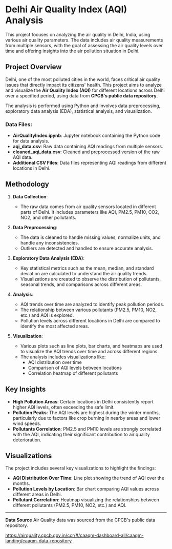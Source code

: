 # Delhi Air Quality Index (AQI) Analysis

This project focuses on analyzing the air quality in Delhi, India, using various air quality parameters. The data includes air quality measurements from multiple sensors, with the goal of assessing the air quality levels over time and offering insights into the air pollution situation in Delhi.

## Project Overview

Delhi, one of the most polluted cities in the world, faces critical air quality issues that directly impact its citizens' health. This project aims to analyze and visualize the **Air Quality Index (AQI)** for different locations across Delhi over a specified period, using data from **CPCB's public data repository**.

The analysis is performed using Python and involves data preprocessing, exploratory data analysis (EDA), statistical analysis, and visualization.

### Data Files:
- **AirQualityIndex.ipynb**: Jupyter notebook containing the Python code for data analysis.
- **aqi_data.csv**: Raw data containing AQI readings from multiple sensors.
- **cleaned_aqi_data.csv**: Cleaned and preprocessed version of the raw AQI data.
- **Additional CSV Files**: Data files representing AQI readings from different locations in Delhi.

## Methodology

1. **Data Collection**:
   - The raw data comes from air quality sensors located in different parts of Delhi. It includes parameters like AQI, PM2.5, PM10, CO2, NO2, and other pollutants.
   
2. **Data Preprocessing**:
   - The data is cleaned to handle missing values, normalize units, and handle any inconsistencies.
   - Outliers are detected and handled to ensure accurate analysis.

3. **Exploratory Data Analysis (EDA)**:
   - Key statistical metrics such as the mean, median, and standard deviation are calculated to understand the air quality trends.
   - Visualizations are created to observe the distribution of pollutants, seasonal trends, and comparisons across different areas.

4. **Analysis**:
   - AQI trends over time are analyzed to identify peak pollution periods.
   - The relationship between various pollutants (PM2.5, PM10, NO2, etc.) and AQI is explored.
   - Pollution levels across different locations in Delhi are compared to identify the most affected areas.

5. **Visualization**:
   - Various plots such as line plots, bar charts, and heatmaps are used to visualize the AQI trends over time and across different regions.
   - The analysis includes visualizations like:
     - AQI distribution over time
     - Comparison of AQI levels between locations
     - Correlation heatmap of different pollutants

## Key Insights

- **High Pollution Areas**: Certain locations in Delhi consistently report higher AQI levels, often exceeding the safe limit.
- **Pollution Peaks**: The AQI levels are highest during the winter months, particularly due to factors like crop burning in nearby areas and lower wind speeds.
- **Pollutants Correlation**: PM2.5 and PM10 levels are strongly correlated with the AQI, indicating their significant contribution to air quality deterioration.

## Visualizations

The project includes several key visualizations to highlight the findings:

- **AQI Distribution Over Time**: Line plot showing the trend of AQI over the months.
- **Pollution Levels by Location**: Bar chart comparing AQI values across different areas in Delhi.
- **Pollutant Correlation**: Heatmap visualizing the relationships between different pollutants (PM2.5, PM10, NO2, etc.) and AQI.


---

**Data Source**  Air Quality data was sourced from the CPCB's public data repository.

https://airquality.cpcb.gov.in/ccr/#/caaqm-dashboard-all/caaqm-landing/caaqm-data-repository

